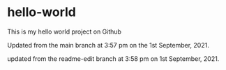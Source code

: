 # hello-world
This is my hello world project on Github


Updated from the main branch at 3:57 pm on the 1st September, 2021.




updated from the readme-edit branch at 3:58 pm on 1st September, 2021.

